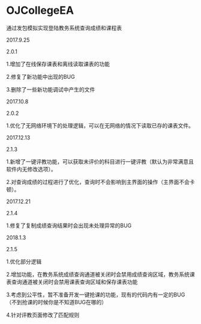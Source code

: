 # OJCollegeEA
通过发包模拟实现登陆教务系统查询成绩和课程表

2017.9.25

2.0.1

1.增加了在线保存课表和离线读取课表的功能

2.修复了新功能中出现的BUG

3.删除了一些新功能调试中产生的文件

2017.10.8

2.0.2

1.优化了无网络环境下的处理逻辑，可以在无网络的情况下读取已存的课表文件。

2017.12.13

2.1.3

1.新增了一键评教功能，可以获取未评价的科目进行一键评教（默认为非常满意且软件内无修改选项）。

2.对查询成绩的过程进行了优化，查询时不会影响到主界面的操作（主界面不会卡顿）。

2017.12.21

2.1.4

1.修复了复制成绩查询结果时会出现未处理异常的BUG

2018.1.3

2.1.5

1.优化部分逻辑

2.增加功能，在教务系统成绩查询通道被关闭时会禁用成绩查询区域，教务系统课表查询通道被关闭时会禁用课表查询区域和保存课表功能

3.考虑到公平性，暂不准备开发一键抢课的功能，现有的代码内有一定的BUG（不到抢课的时候你是不知道BUG在哪的）

4.针对评教页面修改了匹配规则
